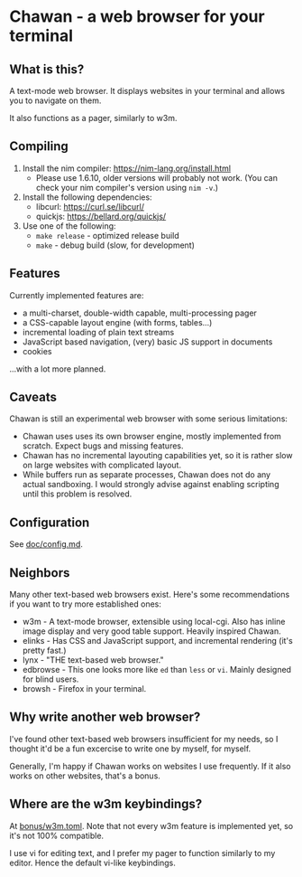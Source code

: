 # Chawan - a web browser for your terminal

## What is this?

A text-mode web browser. It displays websites in your terminal and allows
you to navigate on them.

It also functions as a pager, similarly to w3m.

## Compiling

1. Install the nim compiler: <https://nim-lang.org/install.html>
	* Please use 1.6.10, older versions will probably not work. (You
	  can check your nim compiler's version using `nim -v`.)
2. Install the following dependencies:
	* libcurl: <https://curl.se/libcurl/>
	* quickjs: <https://bellard.org/quickjs/>
3. Use one of the following:
	* `make release` - optimized release build
	* `make` - debug build (slow, for development)

## Features

Currently implemented features are:

* a multi-charset, double-width capable, multi-processing pager
* a CSS-capable layout engine (with forms, tables...)
* incremental loading of plain text streams
* JavaScript based navigation, (very) basic JS support in documents
* cookies

...with a lot more planned.

## Caveats

Chawan is still an experimental web browser with some serious limitations:

* Chawan uses uses its own browser engine, mostly implemented from
  scratch. Expect bugs and missing features.
* Chawan has no incremental layouting capabilities yet, so it is rather slow
  on large websites with complicated layout.
* While buffers run as separate processes, Chawan does not do any actual
  sandboxing. I would strongly advise against enabling scripting until this
  problem is resolved.

## Configuration

See [doc/config.md](doc/config.md).

## Neighbors

Many other text-based web browsers exist. Here's some recommendations if you
want to try more established ones:

* w3m - A text-mode browser, extensible using local-cgi. Also has inline
  image display and very good table support. Heavily inspired Chawan.
* elinks - Has CSS and JavaScript support, and incremental rendering
  (it's pretty fast.)
* lynx - "THE text-based web browser."
* edbrowse - This one looks more like `ed` than `less` or `vi`. Mainly
  designed for blind users.
* browsh - Firefox in your terminal.

## Why write another web browser?

I've found other text-based web browsers insufficient for my needs, so
I thought it'd be a fun excercise to write one by myself, for myself.

Generally, I'm happy if Chawan works on websites I use frequently. If it
also works on other websites, that's a bonus.

## Where are the w3m keybindings?

At [bonus/w3m.toml](bonus/w3m.toml). Note that not every w3m feature is
implemented yet, so it's not 100% compatible.

I use vi for editing text, and I prefer my pager to function similarly to
my editor. Hence the default vi-like keybindings.
